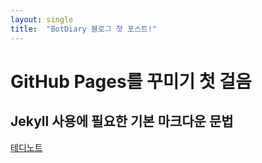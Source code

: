 ```yaml
---
layout: single
title:  "BotDiary 블로그 첫 포스트!"
---
```


# GitHub Pages를 꾸미기 첫 걸음

## Jekyll 사용에 필요한 기본 마크다운 문법



[테디노트](https://teddylee777.github.io/jekyll/Jekyll-%EC%82%AC%EC%9A%A9%EC%9D%84-%EC%9C%84%ED%95%9C-markdown-%EB%AC%B8%EB%B2%95)
